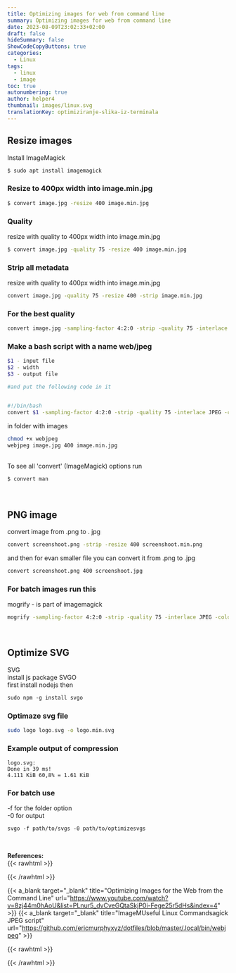 ```yaml
---
title: Optimizing images for web from command line
summary: Optimizing images for web from command line
date: 2023-08-09T23:02:33+02:00
draft: false
hideSummary: false
ShowCodeCopyButtons: true
categories:
  - Linux
tags:
  - linux
  - image
toc: true
autonumbering: true
author: helper4
thumbnail: images/linux.svg
translationKey: optimiziranje-slika-iz-terminala
---
```


## Resize images

Install ImageMagick

```bash
$ sudo apt install imagemagick
```

### Resize to 400px width into image.min.jpg

```bash
$ convert image.jpg -resize 400 image.min.jpg
```

### Quality

resize with quality to 400px width into image.min.jpg

```bash
$ convert image.jpg -quality 75 -resize 400 image.min.jpg
```

### Strip all metadata

resize with quality to 400px width into image.min.jpg

```bash
convert image.jpg -quality 75 -resize 400 -strip image.min.jpg
```

### For the best quality

```bash
convert image.jpg -sampling-factor 4:2:0 -strip -quality 75 -interlace JPEG -colorspace sRGB -resize 400 converted.jpg
```

### Make a bash script with a name web/jpeg

```bash
$1 - input file
$2 - width
$3 - output file

#and put the following code in it


#!/bin/bash
convert $1 -sampling-factor 4:2:0 -strip -quality 75 -interlace JPEG -colorspace sRGB -resize $2 $3
```

in folder with images

```bash
chmod +x webjpeg
webjpeg image.jpg 400 image.min.jpg
```

\
To see all 'convert' (ImageMagick) options run

```bash
$ convert man
```

&nbsp;

## PNG image

convert image from .png to . jpg

```bash
convert screenshoot.png -strip -resize 400 screenshoot.min.png
```

and then for evan smaller file you can convert it from .png to .jpg

```bash
convert screenshoot.png 400 screenshoot.jpg
```

### For batch images run this

mogrify - is part of imagemagick

```bash
mogrify -sampling-factor 4:2:0 -strip -quality 75 -interlace JPEG -colorspace sRGB -resize 400 -path "min" *.jpg
```

&nbsp;

## Optimize SVG

SVG\
install js package SVGO\
first install nodejs then

```html
sudo npm -g install svgo
```

### Optimaze svg file

```bash
sudo logo logo.svg -o logo.min.svg
```

### Example output of compression

```text
logo.svg:
Done in 39 ms!
4.111 KiB 60,8% = 1.61 KiB
```

### For batch use

-f for the folder option\
-0 for output

```html
svgo -f path/to/svgs -0 path/to/optimizesvgs
```

&nbsp;


**References:**  
{{< rawhtml >}} <div class="lnkRef"> {{< /rawhtml >}}

  {{< a_blank  target="_blank" title="Optimizing Images for the Web from the Command Line" url="https://www.youtube.com/watch?v=8zj44m0hAoU&list=PLnur5_dvCveGQtaSkjP0i-Fege25r5dHs&index=4" >}}
  {{< a_blank  target="_blank" title="ImageMUseful Linux Commandsagick JPEG script" url="https://github.com/ericmurphyxyz/dotfiles/blob/master/.local/bin/webjpeg" >}}
  
{{< rawhtml >}} </div> {{< /rawhtml >}}

&nbsp;

